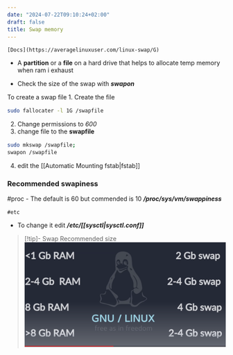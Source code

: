 ```yaml
---
date: "2024-07-22T09:10:24+02:00"
draft: false
title: Swap memory
---
```


    [Docs](https://averagelinuxuser.com/linux-swap/G)

-   A **partition** or a **file** on a hard drive that helps to allocate
    temp memory when ram i exhaust

-   Check the size of the swap with ***swapon***

To create a swap file 1. Create the file

``` bash
sudo fallocater -l 1G /swapfile
```

2.  Change permissions to *600*
3.  change file to the **swapfile**

``` bash
sudo mkswap /swapfile;
swapon /swapfile
```

4.  edit the \[\[Automatic Mounting fstab\|fstab\]\]

### Recommended swapiness

#proc - The default is 60 but commended is 10
***/proc/sys/vm/swappiness***

    #etc 

-   To change it edit ***/etc/\[\[sysctl\|sysctl.conf\]\]***

> \[!tip\]- Swap Recommended size
> ![Pasted_image_20240512205138.png](/static/Pasted_image_20240512205138.png)
